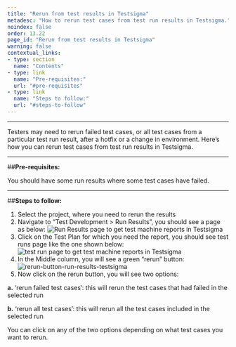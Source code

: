 ```yaml
---
title: "Rerun from test results in Testsigma"
metadesc: "How to rerun test cases from test run results in Testsigma."
noindex: false
order: 13.22
page_id: "Rerun from test results in Testsigma"
warning: false
contextual_links:
- type: section
  name: "Contents"
- type: link
  name: "Pre-requisites:"
  url: "#pre-requisites"
- type: link
  name: "Steps to follow:"
  url: "#steps-to-follow"
---
```


---

Testers may need to rerun failed test cases, or all test cases from a particular test run result, after a hotfix or a change in environment. Here’s how you can rerun test cases from test run results in Testsigma.

---
##**Pre-requisites:**

You should have some run results where some test cases have failed.

---
##**Steps to follow:**

1. Select the project, where you need to rerun the results
2. Navigate to “Test Development > Run Results”, you should see a page as below:
   ![Run Results page to get test machine reports in Testsigma](https://s3.amazonaws.com/static-docs.testsigma.com/new_images/reports/runs/rerun/run-results-page-to-get-test-machine-reports-testsigma.png)
3. Click on the Test Plan for which you need the report, you should see test runs page like the one shown below:
   ![test run page to get test machine reports in Testsigma](https://docs.testsigma.com/images/rerun/test-run-page-to-get-test-machine-reports-rerun-testsigma.png)
4. In the Middle column, you will see a green “rerun” button:
   ![rerun-button-run-results-testsigma](https://docs.testsigma.com/images/rerun/rerun-button-run-results-testsigma.png)
5. Now click on the rerun button, you will see two options: 

  **a.** ‘rerun failed test cases’: this will rerun the test cases that had failed in the selected run 

  **b.** ‘rerun all test cases’: this will rerun all the test cases included in the selected run

 You can click on any of the two options depending on what test cases you want to rerun.
   
